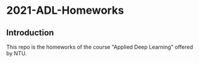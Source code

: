 # 2021-ADL-Homeworks

## Introduction
This repo is the homeworks of the course "Applied Deep Learning" offered by NTU.
